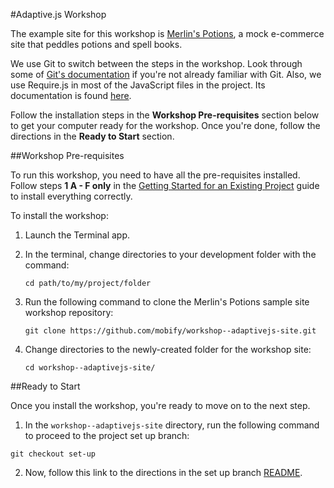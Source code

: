 #Adaptive.js Workshop

The example site for this workshop is [Merlin's Potions](http://www.merlinspotions.com), a mock e-commerce site that peddles potions and spell books.

We use Git to switch between the steps in the workshop. Look through some of [Git's documentation](http://git-scm.com/documentation) if you're not already familiar with Git. Also, we use Require.js in most of the JavaScript files in the project. Its documentation is found [here](http://requirejs.org/docs/start.html).

Follow the installation steps in the **Workshop Pre-requisites** section below to get your computer ready for the workshop. Once you're done, follow the directions in the **Ready to Start** section. 

##Workshop Pre-requisites

To run this workshop, you need to have all the pre-requisites installed. Follow steps **1 A - F only** in the [Getting Started for an Existing Project](https://cloud.mobify.com/docs/adaptivejs/getting-started/existing-project/#/install-adaptivejs-sdk/) guide to install everything correctly.

To install the workshop:

1. Launch the Terminal app.
2. In the terminal, change directories to your development folder with the command:


    ```
    cd path/to/my/project/folder
    ```

3. Run the following command to clone the Merlin's Potions sample site workshop repository:

    ```
    git clone https://github.com/mobify/workshop--adaptivejs-site.git
    ```

4. Change directories to the newly-created folder for the workshop site:

    ```
    cd workshop--adaptivejs-site/
    ```


##Ready to Start

Once you install the workshop, you're ready to move on to the next step. 

1. In the `workshop--adaptivejs-site` directory, run the following command to proceed to the project set up branch:

```
git checkout set-up
```

2. Now, follow this link to the directions in the set up branch [README](https://github.com/mobify/workshop--adaptivejs-site/blob/set-up/README.md).
